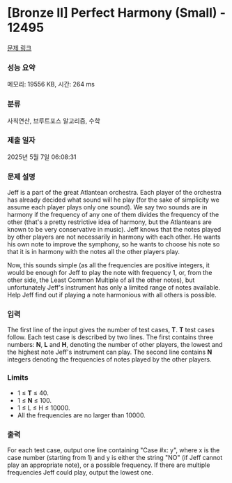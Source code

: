 # [Bronze II] Perfect Harmony (Small) - 12495 

[문제 링크](https://www.acmicpc.net/problem/12495) 

### 성능 요약

메모리: 19556 KB, 시간: 264 ms

### 분류

사칙연산, 브루트포스 알고리즘, 수학

### 제출 일자

2025년 5월 7일 06:08:31

### 문제 설명

<p>Jeff is a part of the great Atlantean orchestra. Each player of the orchestra has already decided what sound will he play (for the sake of simplicity we assume each player plays only one sound). We say two sounds are in harmony if the frequency of any one of them divides the frequency of the other (that's a pretty restrictive idea of harmony, but the Atlanteans are known to be very conservative in music). Jeff knows that the notes played by other players are not necessarily in harmony with each other. He wants his own note to improve the symphony, so he wants to choose his note so that it is in harmony with the notes all the other players play.</p>

<p>Now, this sounds simple (as all the frequencies are positive integers, it would be enough for Jeff to play the note with frequency 1, or, from the other side, the Least Common Multiple of all the other notes), but unfortunately Jeff's instrument has only a limited range of notes available. Help Jeff find out if playing a note harmonious with all others is possible.</p>

### 입력 

 <p>The first line of the input gives the number of test cases, <strong>T</strong>.  <strong>T</strong> test cases follow. Each test case is described by two lines. The first contains three numbers: <strong>N</strong>, <strong>L</strong> and <strong>H</strong>, denoting the number of other players, the lowest and the highest note Jeff's instrument can play. The second line contains <strong>N</strong> integers denoting the frequencies of notes played by the other players.</p>

<h3>Limits</h3>

<ul>
	<li>1 ≤ <strong>T</strong> ≤ 40.</li>
	<li>1 ≤ <strong>N</strong> ≤ 100.</li>
	<li>1 ≤ L ≤ H ≤ 10000.</li>
	<li>All the frequencies are no larger than 10000.</li>
</ul>

### 출력 

 <p>For each test case, output one line containing "Case #x: y", where x is the case number (starting from 1) and y is either the string "NO" (if Jeff cannot play an appropriate note), or a possible frequency. If there are multiple frequencies Jeff could play, output the lowest one.</p>

